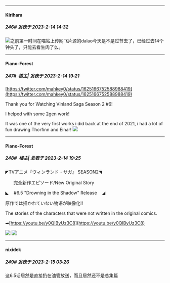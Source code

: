
*****

####  Kirihara  
##### 246#       发表于 2023-2-14 14:32

<img src="https://static.saraba1st.com/image/smiley/face2017/069.png" referrerpolicy="no-referrer">之前第一时间在喵站上传网飞片源的dalao今天是不是过节去了，已经过去14个钟头了，只能去看生肉了么。


*****

####  Piano-Forest  
##### 247#         楼主| 发表于 2023-2-14 19:21

[https://twitter.com/mahkey0/status/1625166752588988419](https://twitter.com/mahkey0/status/1625166752588988419)

Thank you for Watching Vinland Saga Season 2 #6!

I helped with some 2gen work!

It was one of the very first works i did back at the end of 2021, i had a lot of fun drawing Thorfinn and Einar!
<img src="https://p.sda1.dev/9/72abfd0d7e5c272c325c2ca854a2475b/20230214_192032.jpg" referrerpolicy="no-referrer">


*****

####  Piano-Forest  
##### 248#         楼主| 发表于 2023-2-14 19:25

◤TVアニメ『ヴィンランド・サガ』 SEASON2◥ 　

　   完全新作エピソード/New Original Story

◣    #6.5 "Drowning in the Shadow" Release    ◢

原作では描かれていない物语が映像化‼

The stories of the characters that were not written in the original comics. 

➡[https://youtu.be/y0QIByUz3C8](https://youtu.be/y0QIByUz3C8)

<img src="https://p.sda1.dev/9/bce2b37dc532b9b2f1d17e740fe675ab/20230214_192433.jpg" referrerpolicy="no-referrer">
<img src="https://p.sda1.dev/9/fdf29efddb73e1adeabf5ed392de28a0/20230214_192439.jpg" referrerpolicy="no-referrer">


*****

####  nixidek  
##### 249#       发表于 2023-2-15 03:26

这6.5话居然是直接扔在油管放送，而且居然还不是总集篇

